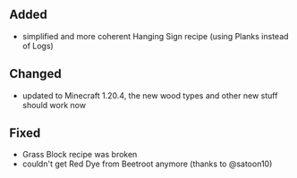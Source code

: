 ## Added

- simplified and more coherent Hanging Sign recipe (using Planks instead of Logs)

## Changed

- updated to Minecraft 1.20.4, the new wood types and other new stuff should work now

## Fixed

- Grass Block recipe was broken
- couldn't get Red Dye from Beetroot anymore (thanks to @satoon10)

